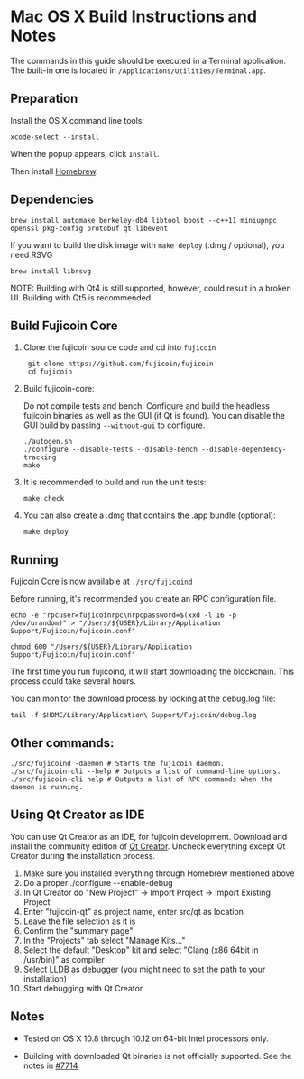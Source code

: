 Mac OS X Build Instructions and Notes
====================================
The commands in this guide should be executed in a Terminal application.
The built-in one is located in `/Applications/Utilities/Terminal.app`.

Preparation
-----------
Install the OS X command line tools:

`xcode-select --install`

When the popup appears, click `Install`.

Then install [Homebrew](https://brew.sh).

Dependencies
----------------------

    brew install automake berkeley-db4 libtool boost --c++11 miniupnpc openssl pkg-config protobuf qt libevent

If you want to build the disk image with `make deploy` (.dmg / optional), you need RSVG

    brew install librsvg

NOTE: Building with Qt4 is still supported, however, could result in a broken UI. Building with Qt5 is recommended.

Build Fujicoin Core
------------------------

1. Clone the fujicoin source code and cd into `fujicoin`

        git clone https://github.com/fujicoin/fujicoin
        cd fujicoin

2.  Build fujicoin-core:

    Do not compile tests and bench.
    Configure and build the headless fujicoin binaries as well as the GUI (if Qt is found).
    You can disable the GUI build by passing `--without-gui` to configure.

        ./autogen.sh
        ./configure --disable-tests --disable-bench --disable-dependency-tracking
        make

3.  It is recommended to build and run the unit tests:

        make check

4.  You can also create a .dmg that contains the .app bundle (optional):

        make deploy

Running
-------

Fujicoin Core is now available at `./src/fujicoind`

Before running, it's recommended you create an RPC configuration file.

    echo -e "rpcuser=fujicoinrpc\nrpcpassword=$(xxd -l 16 -p /dev/urandom)" > "/Users/${USER}/Library/Application Support/Fujicoin/fujicoin.conf"

    chmod 600 "/Users/${USER}/Library/Application Support/Fujicoin/fujicoin.conf"

The first time you run fujicoind, it will start downloading the blockchain. This process could take several hours.

You can monitor the download process by looking at the debug.log file:

    tail -f $HOME/Library/Application\ Support/Fujicoin/debug.log

Other commands:
-------

    ./src/fujicoind -daemon # Starts the fujicoin daemon.
    ./src/fujicoin-cli --help # Outputs a list of command-line options.
    ./src/fujicoin-cli help # Outputs a list of RPC commands when the daemon is running.

Using Qt Creator as IDE
------------------------
You can use Qt Creator as an IDE, for fujicoin development.
Download and install the community edition of [Qt Creator](https://www.qt.io/download/).
Uncheck everything except Qt Creator during the installation process.

1. Make sure you installed everything through Homebrew mentioned above
2. Do a proper ./configure --enable-debug
3. In Qt Creator do "New Project" -> Import Project -> Import Existing Project
4. Enter "fujicoin-qt" as project name, enter src/qt as location
5. Leave the file selection as it is
6. Confirm the "summary page"
7. In the "Projects" tab select "Manage Kits..."
8. Select the default "Desktop" kit and select "Clang (x86 64bit in /usr/bin)" as compiler
9. Select LLDB as debugger (you might need to set the path to your installation)
10. Start debugging with Qt Creator

Notes
-----

* Tested on OS X 10.8 through 10.12 on 64-bit Intel processors only.

* Building with downloaded Qt binaries is not officially supported. See the notes in [#7714](https://github.com/fujicoin/fujicoin/issues/7714)
